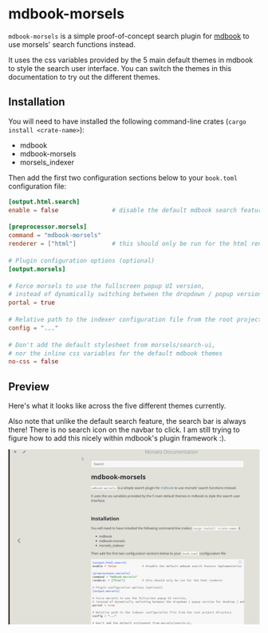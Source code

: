 # mdbook-morsels

`mdbook-morsels` is a simple proof-of-concept search plugin for [mdbook](https://github.com/rust-lang/mdBook) to use morsels' search functions instead.

It uses the css variables provided by the 5 main default themes in mdbook to style the search user interface. You can switch the themes in this documentation to try out the different themes.

## Installation

You will need to have installed the following command-line crates (`cargo install <crate-name>`):
- mdbook
- mdbook-morsels
- morsels_indexer

Then add the first two configuration sections below to your `book.toml` configuration file:

```toml
[output.html.search]
enable = false               # disable the default mdbook search feature implementation

[preprocessor.morsels]
command = "mdbook-morsels"
renderer = ["html"]          # this should only be run for the html renderer

# Plugin configuration options (optional)
[output.morsels]

# Force morsels to use the fullscreen popup UI version,
# instead of dynamically switching between the dropdown / popup version for desktop / mobile devices
portal = true

# Relative path to the indexer configuration file from the root project directory
config = "..."

# Don't add the default stylesheet from morsels/search-ui,
# nor the inline css variables for the default mdbook themes
no-css = false
```

## Preview

Here's what it looks like across the five different themes currently.

Also note that unlike the default search feature, the search bar is always there! There is no search icon on the navbar to click. I am still trying to figure how to add this nicely within mdbook's plugin framework :).

![mdbook morsels plugin preview](./images/mdbook-preview.gif)
